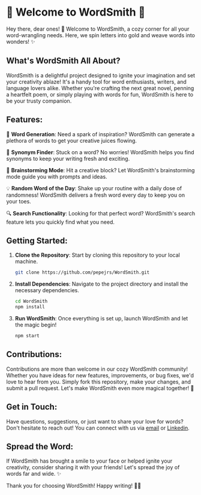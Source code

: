 # 🌟 Welcome to WordSmith 🌟

Hey there, dear ones! 👋 Welcome to WordSmith, a cozy corner for all your word-wrangling needs. Here, we spin letters into gold and weave words into wonders! ✨

## What's WordSmith All About?

WordSmith is a delightful project designed to ignite your imagination and set your creativity ablaze! It's a handy tool for word enthusiasts, writers, and language lovers alike. Whether you're crafting the next great novel, penning a heartfelt poem, or simply playing with words for fun, WordSmith is here to be your trusty companion.

## Features:

📝 **Word Generation**: Need a spark of inspiration? WordSmith can generate a plethora of words to get your creative juices flowing.

🔄 **Synonym Finder**: Stuck on a word? No worries! WordSmith helps you find synonyms to keep your writing fresh and exciting.

🧠 **Brainstorming Mode**: Hit a creative block? Let WordSmith's brainstorming mode guide you with prompts and ideas.

💡 **Random Word of the Day**: Shake up your routine with a daily dose of randomness! WordSmith delivers a fresh word every day to keep you on your toes.

🔍 **Search Functionality**: Looking for that perfect word? WordSmith's search feature lets you quickly find what you need.

## Getting Started:

1. **Clone the Repository**: Start by cloning this repository to your local machine.

    ```bash
    git clone https://github.com/pepejrs/WordSmith.git
    ```

2. **Install Dependencies**: Navigate to the project directory and install the necessary dependencies.

    ```bash
    cd WordSmith
    npm install
    ```

3. **Run WordSmith**: Once everything is set up, launch WordSmith and let the magic begin!

    ```bash
    npm start
    ```

## Contributions:

Contributions are more than welcome in our cozy WordSmith community! Whether you have ideas for new features, improvements, or bug fixes, we'd love to hear from you. Simply fork this repository, make your changes, and submit a pull request. Let's make WordSmith even more magical together! 🌟

## Get in Touch:

Have questions, suggestions, or just want to share your love for words? Don't hesitate to reach out! You can connect with us via [email](mailto:mshubham0403.com) or [Linkedin](https://linkedin.com/mshubham0403).

## Spread the Word:

If WordSmith has brought a smile to your face or helped ignite your creativity, consider sharing it with your friends! Let's spread the joy of words far and wide. ✨

Thank you for choosing WordSmith! Happy writing! 📝💫
